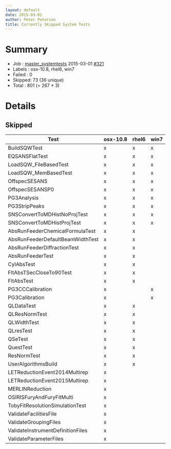 ```yaml
---
layout: default
date: 2015-03-01
author: Peter Peterson
title: Currently Skipped System Tests
---
```

Summary
=======

* Job    : [master_systemtests](http://builds.mantidproject.org/job/master_systemtests/) 2015-03-01 [#321](http://builds.mantidproject.org/job/master_systemtests/321/)
* Labels : osx-10.8, rhel6, win7
* Failed : 0
* Skipped: 73 (36 unique)
* Total  : 801 (= 267 * 3)

Details
=======

Skipped
-------

| Test                               | osx-10.8 | rhel6 | win7 |
|------------------------------------|----------|-------|------|
| BuildSQWTest                       |     x    |   x   |   x  |
| EQSANSFlatTest                     |     x    |   x   |   x  |
| LoadSQW_FileBasedTest              |     x    |   x   |   x  |
| LoadSQW_MemBasedTest               |     x    |   x   |   x  |
| OffspecSESANS                      |     x    |   x   |   x  |
| OffspecSESANSP0                    |     x    |   x   |   x  |
| PG3Analysis                        |     x    |   x   |   x  |
| PG3StripPeaks                      |     x    |   x   |   x  |
| SNSConvertToMDHistNoProjTest       |     x    |   x   |   x  |
| SNSConvertToMDHistProjTest         |     x    |   x   |   x  |
| AbsRunFeederChemicalFormulaTest    |     x    |   x   |      |
| AbsRunFeederDefaultBeamWidthTest   |     x    |   x   |      |
| AbsRunFeederDiffractionTest        |     x    |   x   |      |
| AbsRunFeederTest                   |     x    |   x   |      |
| CylAbsTest                         |     x    |   x   |      |
| FltAbsTSecCloseTo90Test            |     x    |   x   |      |
| FltAbsTest                         |     x    |   x   |      |
| PG3CCCalibration                   |     x    |       |   x  |
| PG3Calibration                     |     x    |       |   x  |
| QLDataTest                         |     x    |   x   |      |
| QLResNormTest                      |     x    |   x   |      |
| QLWidthTest                        |     x    |   x   |      |
| QLresTest                          |     x    |   x   |      |
| QSeTest                            |     x    |   x   |      |
| QuestTest                          |     x    |   x   |      |
| ResNormTest                        |     x    |   x   |      |
| UserAlgorithmsBuild                |     x    |   x   |      |
| LETReductionEvent2014Multirep      |     x    |       |      |
| LETReductionEvent2015Multirep      |     x    |       |      |
| MERLINReduction                    |     x    |       |      |
| OSIRISFuryAndFuryFitMulti          |     x    |       |      |
| TobyFitResolutionSimulationTest    |     x    |       |      |
| ValidateFacilitiesFile             |     x    |       |      |
| ValidateGroupingFiles              |     x    |       |      |
| ValidateInstrumentDefinitionFiles  |     x    |       |      |
| ValidateParameterFiles             |     x    |       |      |
